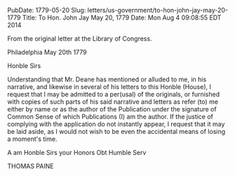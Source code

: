 PubDate: 1779-05-20
Slug: letters/us-government/to-hon-john-jay-may-20-1779
Title: To Hon. John Jay  May 20, 1779
Date: Mon Aug  4 09:08:55 EDT 2014

   From the original letter at the Library of Congress.

   Philadelphia May 20th 1779

   Honble Sirs

   Understanding that Mr. Deane has mentioned or alluded to me, in his
   narrative, and likewise in several of his letters to this Honble (House), I request that I may be
   admitted to a per(usal) of the originals, or furnished with copies of such
   parts of his said narrative and letters as refer (to) me either by name or as
   the author of the Publication under the signature of Common Sense of which
   Publications (I) am the author. If the justice of complying with the
   application do not instantly appear, I request that it may be laid aside,
   as I would not wish to be even the accidental means of losing a moment's
   time.
   
   A am Honble Sirs your Honors Obt Humble Serv

   THOMAS PAINE


